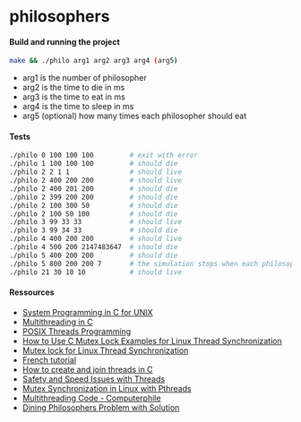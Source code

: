 # philosophers

#### Build and running the project
```sh
make && ./philo arg1 arg2 arg3 arg4 (arg5)
```

- arg1 is the number of philosopher
- arg2 is the time to die in ms
- arg3 is the time to eat in ms
- arg4 is the time to sleep in ms
- arg5 (optional) how many times each philosopher should eat

#### Tests
```sh
./philo 0 100 100 100         # exit with error
./philo 1 100 100 100         # should die
./philo 2 2 1 1               # should live
./philo 2 400 200 200         # should live
./philo 2 400 201 200         # should die
./philo 2 399 200 200         # should die
./philo 2 100 300 50          # should die
./philo 2 100 50 100          # should die
./philo 3 99 33 33            # should live
./philo 3 99 34 33            # should die
./philo 4 400 200 200         # should live
./philo 4 500 200 2147483647  # should die
./philo 5 400 200 200         # should die
./philo 5 800 200 200 7       # the simulation stops when each philosopher has eaten 7 times
./philo 21 30 10 10           # should live
```

#### Ressources
- [System Programming in C for UNIX](https://pub.phyks.me/sdz/sdz/la-programmation-systeme-en-c-sous-unix.html#Lesthreads)
- [Multithreading in C](https://www.geeksforgeeks.org/multithreading-c-2/)
- [POSIX Threads Programming](https://hpc-tutorials.llnl.gov/posix/)
- [How to Use C Mutex Lock Examples for Linux Thread Synchronization](https://www.thegeekstuff.com/2012/05/c-mutex-examples/)
- [Mutex lock for Linux Thread Synchronization](https://www.geeksforgeeks.org/mutex-lock-for-linux-thread-synchronization/)
- [French tutorial](https://franckh.developpez.com/tutoriels/posix/pthreads/)
- [How to create and join threads in C](https://youtu.be/uA8X5zNOGw8)
- [Safety and Speed Issues with Threads](https://youtu.be/9axu8CUvOKY)
- [Mutex Synchronization in Linux with Pthreads](https://youtu.be/GXXE42bkqQk)
- [Multithreading Code - Computerphile](https://youtu.be/7ENFeb-J75k)
- [Dining Philosophers Problem with Solution](https://youtu.be/NbwbQQB7xNQ)
